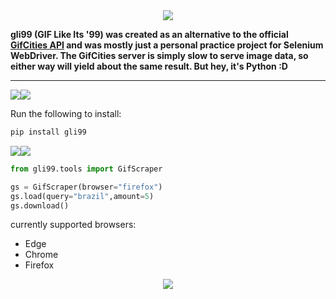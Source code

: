 <div align="center">
    <img src="https://ibb.co/6FH43b8">
</div>

**gli99 (GIF Like Its '99) was created as an alternative to the official [GifCities API](https://gifcities.archive.org/api/v1/gifsearch?q=hamster) and was mostly just a personal practice project for Selenium WebDriver. The GifCities server is simply slow to serve image data, so either way will yield about the same result. But hey, it's Python :D**

---


<div>
    <img src="https://imgur.com/ys9tSyW"><img src="https://imgur.com/jJbTPjg">
</div>

Run the following to install:

```python
pip install gli99
```

<div>
    <img src="https://imgur.com/Bdtlrz0"><img src="https://imgur.com/wjqbAoA">
</div>

```python
from gli99.tools import GifScraper

gs = GifScraper(browser="firefox")
gs.load(query="brazil",amount=5)
gs.download()
```

currently supported browsers:

* Edge
* Chrome
* Firefox

<div align="center">
    <img src="https://imgur.com/GCJ3VNQ">
</div>
